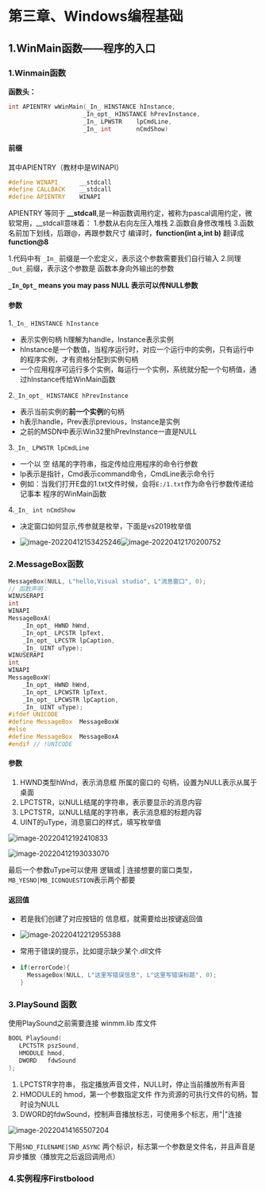 # 第三章、Windows编程基础
## 1.WinMain函数——程序的入口
### 1.Winmain函数
**函数头：**
```c++
int APIENTRY wWinMain(_In_ HINSTANCE hInstance,
                     _In_opt_ HINSTANCE hPrevInstance,
                     _In_ LPWSTR    lpCmdLine,
                     _In_ int       nCmdShow)
```
#### 前缀 
其中APIENTRY（教材中是WINAPI）
```c++
#define WINAPI      __stdcall
#define CALLBACK    __stdcall
#define APIENTRY    WINAPI
```
APIENTRY 等同于 **__stdcall**,是一种函数调用约定，被称为pascal调用约定，微软常用，__stdcall意味着：
1.参数从右向左压入堆栈
2.函数自身修改堆栈
3.函数名前加下划线，后跟@，再跟参数尺寸
编译时，**function(int a,int b)** 翻译成 **function@8**

1.代码中有 `_In_` 前缀是一个宏定义，表示这个参数需要我们自行输入
2.同理`_Out_`前缀，表示这个参数是 函数本身向外输出的参数

**`_In_Opt_` means you may pass NULL 表示可以传NULL参数**
#### 参数
1.`_In_ HINSTANCE hInstance`
- 表示实例句柄 h理解为handle，Instance表示实例
- hInstance是一个数值，当程序运行时，对应一个运行中的实例，只有运行中的程序实例，才有资格分配到实例句柄
- 一个应用程序可运行多个实例，每运行一个实例，系统就分配一个句柄值，通过hInstance传给WinMain函数

2.`_In_opt_ HINSTANCE hPrevInstance`

- 表示当前实例的**前一个实例**的句柄 
- h表示handle，Prev表示previous，Instance是实例
- 之前的MSDN中表示Win32里hPrevInstance一直是NULL

3.`_In_ LPWSTR lpCmdLine`
- 一个以 空 结尾的字符串，指定传给应用程序的命令行参数
- lp表示是指针，Cmd表示command命令，CmdLine表示命令行
- 例如：当我们打开E盘的1.txt文件时候，会将`E:/1.txt`作为命令行参数传递给 记事本 程序的WinMain函数

4.`_In_ int nCmdShow`

- 决定窗口如何显示,传参就是枚举，下面是vs2019枚举值

- ![image-20220412153425246](WindowsProgram.assets\image-20220412153425246.png)![image-20220412170200752](WindowsProgram.assets\image-20220412170200752.png)


### 2.MessageBox函数

```C++
MessageBox(NULL, L"hello,Visual studio", L"消息窗口", 0);
// 函数声明：
WINUSERAPI
int
WINAPI
MessageBoxA(
    _In_opt_ HWND hWnd,
    _In_opt_ LPCSTR lpText,
    _In_opt_ LPCSTR lpCaption,
    _In_ UINT uType);
WINUSERAPI
int
WINAPI
MessageBoxW(
    _In_opt_ HWND hWnd,
    _In_opt_ LPCWSTR lpText,
    _In_opt_ LPCWSTR lpCaption,
    _In_ UINT uType);
#ifdef UNICODE
#define MessageBox  MessageBoxW
#else
#define MessageBox  MessageBoxA
#endif // !UNICODE
```

#### 参数

1. HWND类型hWnd，表示消息框 所属的窗口的 句柄，设置为NULL表示从属于桌面
2. LPCTSTR，以NULL结尾的字符串，表示要显示的消息内容
3. LPCTSTR，以NULL结尾的字符串，表示消息框的标题内容
4. UINT的uType，消息窗口的样式，填写枚举值

![image-20220412192410833](WindowsProgram.assets\image-20220412192410833.png)

![image-20220412193033070](WindowsProgram.assets\image-20220412193033070.png)

最后一个参数uType可以使用 逻辑或 | 连接想要的窗口类型，`MB_YESNO|MB_ICONQUESTION`表示两个都要

#### 返回值

- 若是我们创建了对应按钮的 信息框，就需要给出按键返回值

- ![image-20220412212955388](WindowsProgram.assets\image-20220412212955388.png)

- 常用于错误的提示，比如提示缺少某个.dll文件

- ```c++
  if(errorCode){
  	MessageBox(NULL, L"这里写错误信息", L"这里写错误标题", 0);		
  } 
  ```


### 3.PlaySound 函数

使用PlaySound之前需要连接 winmm.lib 库文件

```c++
BOOL PlaySound(
   LPCTSTR pszSound,
   HMODULE hmod,
   DWORD   fdwSound
);
```

1. LPCTSTR字符串， 指定播放声音文件，NULL时，停止当前播放所有声音
2. HMODULE的 hmod，第一个参数指定文件 作为资源的可执行文件的句柄，暂时设为NULL
3. DWORD的fdwSound，控制声音播放标志，可使用多个标志，用"|"连接

![image-20220414165507204](WindowsProgram.assets\image-20220414165507204.png)

下用`SND_FILENAME|SND_ASYNC` 两个标识，标志第一个参数是文件名，并且声音是异步播放（播放完之后返回调用点）

### 4.实例程序Firstbolood















